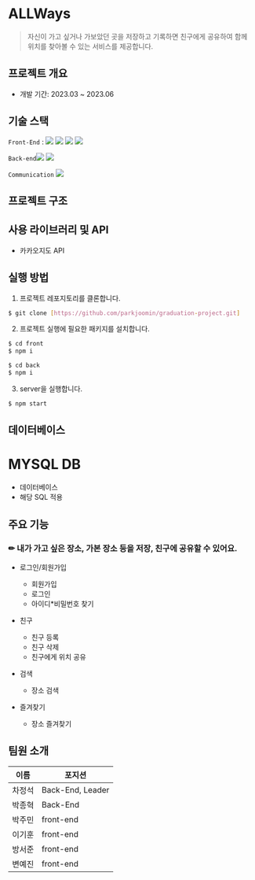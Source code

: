 # ALLWays
> 자신이 가고 싶거나 가보았던 곳을 저장하고 기록하면 친구에게 공유하여 함께 위치를 찾아볼 수 있는 서비스를 제공합니다. 
## 프로젝트 개요
- 개발 기간: 2023.03 ~ 2023.06

## 기술 스택
`Front-End` :  <img src="https://img.shields.io/badge/javascript-3178C6?style=flat-square&logo=javascript&logoColor=#F7DF1E"/>
<img src="https://img.shields.io/badge/css3-3178C6?style=flat-square&logo=css3&logoColor=#1572B6"/>
<img src="https://img.shields.io/badge/html5-3178C6?style=flat-square&logo=html5&logoColor=#E34F26"/>
<img src="https://img.shields.io/badge/react-FF4154?style=flat-square&logo=react&logoColor=#E34F26"/>

`Back-end`<img src="https://img.shields.io/badge/nodejs-E0234E?style=flat-square&logo=nodedotjs&logoColor=#6DB33F">
<img src="https://img.shields.io/badge/mysql-3178C6?style=flat-square&logo=mysql&logoColor=#6DB33F"/>

`Communication`
<img src="https://img.shields.io/badge/github-181717?style=flat-square&logo=github&logoColor=white">

## 프로젝트 구조

## 사용 라이브러리 및 API
- 카카오지도 API


## 실행 방법

1. 프로젝트 레포지토리를 클론합니다.

```sh
$ git clone [https://github.com/parkjoomin/graduation-project.git]
```

2. 프로젝트 실행에 필요한 패키지를 설치합니다.

```sh
$ cd front
$ npm i

$ cd back
$ npm i
```

3. server을 실행합니다.
```sh
$ npm start
```

## 데이터베이스
# MYSQL DB
 - 데이터베이스
 - 해당 SQL 적용
## 주요 기능


### ✏ 내가 가고 싶은 장소, 가본 장소 등을 저장, 친구에 공유할 수 있어요. 

+ 로그인/회원가입 
  + 회원가입 
  + 로그인
  + 아이디*비밀번호 찾기

+ 친구
  + 친구 등록
  + 친구 삭제 
  + 친구에게 위치 공유

+ 검색
  + 장소 검색
 
+ 즐겨찾기
  + 장소 즐겨찾기



## 팀원 소개

| 이름 | 포지션 |
| --- | --- | 
| 차정석 | Back-End, Leader |
| 박종혁 | Back-End |
| 박주민 | front-end |
| 이기훈 | front-end |
| 방서준 | front-end |
| 변예진 | front-end |
